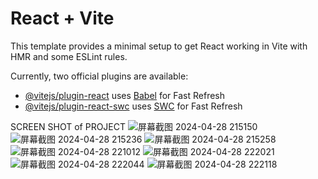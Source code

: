 # React + Vite

This template provides a minimal setup to get React working in Vite with HMR and some ESLint rules.

Currently, two official plugins are available:

- [@vitejs/plugin-react](https://github.com/vitejs/vite-plugin-react/blob/main/packages/plugin-react/README.md) uses [Babel](https://babeljs.io/) for Fast Refresh
- [@vitejs/plugin-react-swc](https://github.com/vitejs/vite-plugin-react-swc) uses [SWC](https://swc.rs/) for Fast Refresh

SCREEN SHOT of PROJECT
![屏幕截图 2024-04-28 215150](https://github.com/Jjphuan/E-Commerce-Website-React.js/assets/137185461/94e1f8b3-d31d-4905-bbb3-411c74fb7391)
![屏幕截图 2024-04-28 215236](https://github.com/Jjphuan/E-Commerce-Website-React.js/assets/137185461/2ec48f73-23a3-4c38-8512-26a7319ce612)
![屏幕截图 2024-04-28 215258](https://github.com/Jjphuan/E-Commerce-Website-React.js/assets/137185461/e18cca95-4360-44b9-b59e-a9a2eed502f6)
![屏幕截图 2024-04-28 221012](https://github.com/Jjphuan/E-Commerce-Website-React.js/assets/137185461/15f59b5d-a3e1-4ba8-a7be-11de89300ab2)
![屏幕截图 2024-04-28 222021](https://github.com/Jjphuan/E-Commerce-Website-React.js/assets/137185461/1b1aa5ba-676f-4463-9fb9-7d420bc653b3)
![屏幕截图 2024-04-28 222044](https://github.com/Jjphuan/E-Commerce-Website-React.js/assets/137185461/c5b282e8-c416-4624-879d-baf356f5a74e)
![屏幕截图 2024-04-28 222118](https://github.com/Jjphuan/E-Commerce-Website-React.js/assets/137185461/90e55243-b0e0-4e40-8f62-84a3f5cda88b)
